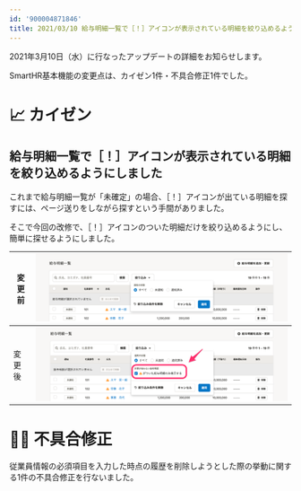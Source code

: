 ```yaml
---
id: '900004871846'
title: 2021/03/10 給与明細一覧で［！］アイコンが表示されている明細を絞り込めるようにしました 他1件
---
```

2021年3月10日（水）に行なったアップデートの詳細をお知らせします。

SmartHR基本機能の変更点は、カイゼン1件・不具合修正1件でした。

# 📈 カイゼン

## 給与明細一覧で［！］アイコンが表示されている明細を絞り込めるようにしました

これまで給与明細一覧が「未確定」の場合、［！］アイコンが出ている明細を探すには、ページ送りをしながら探すという手間がありました。

そこで今回の改修で、［！］アイコンのついた明細だけを絞り込めるようにし、簡単に探せるようにしました。

| 変更前 | ![__________2021-03-10_17_57_42.png](./__________2021-03-10_17_57_42.png) |
| --- | --- |
| 変更後 | ![__________2021-03-10_18_21_35.png](./__________2021-03-10_18_21_35.png) |

# 👨‍⚕️ 不具合修正

従業員情報の必須項目を入力した時点の履歴を削除しようとした際の挙動に関する1件の不具合修正を行ないました。
